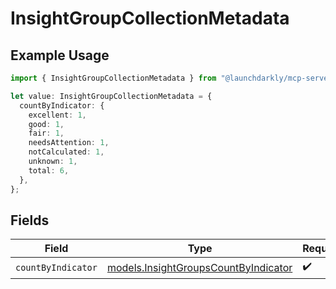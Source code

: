 # InsightGroupCollectionMetadata

## Example Usage

```typescript
import { InsightGroupCollectionMetadata } from "@launchdarkly/mcp-server";

let value: InsightGroupCollectionMetadata = {
  countByIndicator: {
    excellent: 1,
    good: 1,
    fair: 1,
    needsAttention: 1,
    notCalculated: 1,
    unknown: 1,
    total: 6,
  },
};
```

## Fields

| Field                                                                              | Type                                                                               | Required                                                                           | Description                                                                        |
| ---------------------------------------------------------------------------------- | ---------------------------------------------------------------------------------- | ---------------------------------------------------------------------------------- | ---------------------------------------------------------------------------------- |
| `countByIndicator`                                                                 | [models.InsightGroupsCountByIndicator](../models/insightgroupscountbyindicator.md) | :heavy_check_mark:                                                                 | N/A                                                                                |